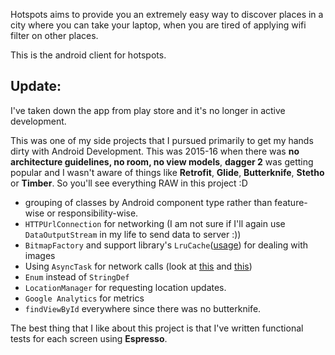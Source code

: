 
Hotspots aims to provide you an extremely easy way to discover places in a city where you can take your laptop, when you are tired of applying wifi filter on other places.

This is the android client for hotspots.

## Update:

I've taken down the app from play store and it's no longer in active development.


This was one of my side projects that I pursued primarily to get my hands dirty with Android Development. This was 2015-16 when there was **no architecture guidelines, no room, no view models**, **dagger 2** was getting popular and I wasn't aware of things like **Retrofit**, **Glide**, **Butterknife**, **Stetho** or **Timber**. So you'll see everything RAW in this project :D

- grouping of classes by Android component type rather than feature-wise or responsibility-wise.
- `HTTPUrlConnection` for networking (I am not sure if I'll again use `DataOutputStream` in my life to send data to server :))
- `BitmapFactory` and support library's `LruCache`([usage][3]) for dealing with images
- Using `AsyncTask` for network calls (look at [this][1] and [this][2])
- `Enum` instead of `StringDef`
- `LocationManager` for requesting location updates.
- `Google Analytics` for metrics
- `findViewById` everywhere since there was no butterknife.

The best thing that I like about this project is that I've written functional tests for each screen using **Espresso**.





[1]: https://github.com/yashasvigirdhar/Hotspots-Android/blob/b9a6443c6f1cf34ff58325dd77008fffb8c41937/app/src/main/java/com/valmiki/hotspots/activities/AppFeedbackActivity.java#L222
[2]: https://github.com/yashasvigirdhar/Hotspots-Android/blob/b9a6443c6f1cf34ff58325dd77008fffb8c41937/app/src/main/java/com/valmiki/hotspots/utils/CheckInternetAsyncTask.java#L11
[3]: https://github.com/yashasvigirdhar/Hotspots-Android/blob/b9a6443c6f1cf34ff58325dd77008fffb8c41937/app/src/main/java/com/valmiki/hotspots/MyApplication.java#L31

